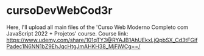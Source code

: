 # cursoDevWebCod3r
Here, I'll upload all main files of the 'Curso Web Moderno Completo com JavaScript 2022 + Projetos' course.
Course link: https://www.udemy.com/share/101qTY3@RYAJB1AhUEkxLjQpbSX_Cd3tFGifPadec1N6NN1bZ9EhJqcHtgJmAHKH38_MjFjWCg==/
